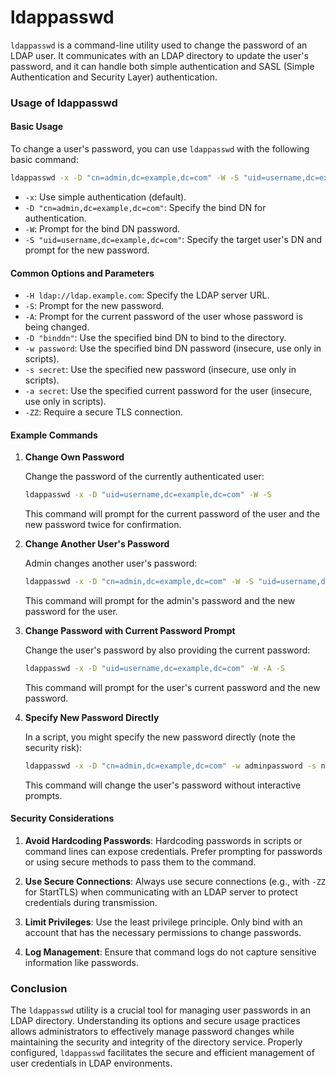 # ldappasswd
`ldappasswd` is a command-line utility used to change the password of an LDAP user. It communicates with an LDAP directory to update the user's password, and it can handle both simple authentication and SASL (Simple Authentication and Security Layer) authentication.

### Usage of ldappasswd

#### Basic Usage

To change a user's password, you can use `ldappasswd` with the following basic command:

```sh
ldappasswd -x -D "cn=admin,dc=example,dc=com" -W -S "uid=username,dc=example,dc=com"
```

- `-x`: Use simple authentication (default).
- `-D "cn=admin,dc=example,dc=com"`: Specify the bind DN for authentication.
- `-W`: Prompt for the bind DN password.
- `-S "uid=username,dc=example,dc=com"`: Specify the target user's DN and prompt for the new password.

#### Common Options and Parameters

- `-H ldap://ldap.example.com`: Specify the LDAP server URL.
- `-S`: Prompt for the new password.
- `-A`: Prompt for the current password of the user whose password is being changed.
- `-D "binddn"`: Use the specified bind DN to bind to the directory.
- `-w password`: Use the specified bind DN password (insecure, use only in scripts).
- `-s secret`: Use the specified new password (insecure, use only in scripts).
- `-a secret`: Use the specified current password for the user (insecure, use only in scripts).
- `-ZZ`: Require a secure TLS connection.

#### Example Commands

1. **Change Own Password**

   Change the password of the currently authenticated user:

   ```sh
   ldappasswd -x -D "uid=username,dc=example,dc=com" -W -S
   ```

   This command will prompt for the current password of the user and the new password twice for confirmation.

2. **Change Another User's Password**

   Admin changes another user's password:

   ```sh
   ldappasswd -x -D "cn=admin,dc=example,dc=com" -W -S "uid=username,dc=example,dc=com"
   ```

   This command will prompt for the admin's password and the new password for the user.

3. **Change Password with Current Password Prompt**

   Change the user's password by also providing the current password:

   ```sh
   ldappasswd -x -D "uid=username,dc=example,dc=com" -W -A -S
   ```

   This command will prompt for the user's current password and the new password.

4. **Specify New Password Directly**

   In a script, you might specify the new password directly (note the security risk):

   ```sh
   ldappasswd -x -D "cn=admin,dc=example,dc=com" -w adminpassword -s newpassword "uid=username,dc=example,dc=com"
   ```

   This command will change the user's password without interactive prompts.

#### Security Considerations

1. **Avoid Hardcoding Passwords**: Hardcoding passwords in scripts or command lines can expose credentials. Prefer prompting for passwords or using secure methods to pass them to the command.

2. **Use Secure Connections**: Always use secure connections (e.g., with `-ZZ` for StartTLS) when communicating with an LDAP server to protect credentials during transmission.

3. **Limit Privileges**: Use the least privilege principle. Only bind with an account that has the necessary permissions to change passwords.

4. **Log Management**: Ensure that command logs do not capture sensitive information like passwords.

### Conclusion

The `ldappasswd` utility is a crucial tool for managing user passwords in an LDAP directory. Understanding its options and secure usage practices allows administrators to effectively manage password changes while maintaining the security and integrity of the directory service. Properly configured, `ldappasswd` facilitates the secure and efficient management of user credentials in LDAP environments.
